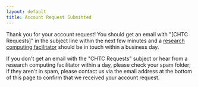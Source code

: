 ```yaml
---
layout: default
title: Account Request Submitted
---
```

<script type="text/javascript">
var RecaptchaOptions = {
  theme: 'white'
};
</script>

Thank you for your account request! You should get an email with "[CHTC Requests]" in the subject line within the next 
few minutes and a <a href="get-help.shtml">research 
computing facilitator</a> should be in touch within a business day. 

If you don't get an email with the "CHTC Requests" subject or hear from a research computing facilitator within a 
day, please check your spam folder; if they aren't in spam, 
please contact us via the email address at the bottom of this page to confirm that we received your account request. 
